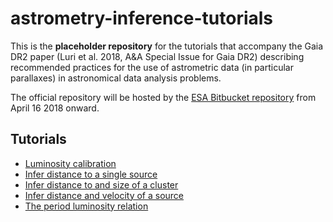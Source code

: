 # astrometry-inference-tutorials
This is the __placeholder repository__ for the tutorials that accompany the Gaia DR2 paper (Luri et
al. 2018, A&A Special Issue for Gaia DR2) describing recommended practices for the use of
astrometric data (in particular parallaxes) in astronomical data analysis problems.

The official repository will be hosted by the
[ESA Bitbucket
repository](https://repos.cosmos.esa.int/socci/projects/GAIA/repos/astrometry-inference-tutorials/browse)
from April 16 2018 onward.

## Tutorials

* [Luminosity calibration](./luminosity-calibration)
* [Infer distance to a single source](./single-source)
* [Infer distance to and size of a cluster](./multiple-source)
* [Infer distance and velocity of a source](./3d-distance)
* [The period luminosity relation](./period-luminosity-relation)
